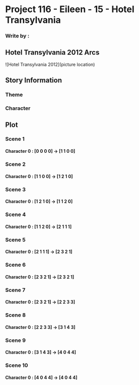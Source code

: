 # Project 116 - Eileen - 15 - Hotel Transylvania
### Write by : 
## Hotel Transylvania 2012 Arcs
![Hotel Transylvania 2012](picture location)
## Story Information
### Theme


### Character


## Plot

### Scene 1
#### Character 0 : [0 0 0 0] -> [1 1 0 0]

### Scene 2
#### Character 0 : [1 1 0 0] -> [1 2 1 0]

### Scene 3
#### Character 0 : [1 2 1 0] -> [1 1 2 0]

### Scene 4
#### Character 0 : [1 1 2 0] -> [2 1 1 1]

### Scene 5
#### Character 0 : [2 1 1 1] -> [2 3 2 1]

### Scene 6
#### Character 0 : [2 3 2 1] -> [2 3 2 1]

### Scene 7
#### Character 0 : [2 3 2 1] -> [2 2 3 3]

### Scene 8
#### Character 0 : [2 2 3 3] -> [3 1 4 3]

### Scene 9
#### Character 0 : [3 1 4 3] -> [4 0 4 4]

### Scene 10
#### Character 0 : [4 0 4 4] -> [4 0 4 4]
